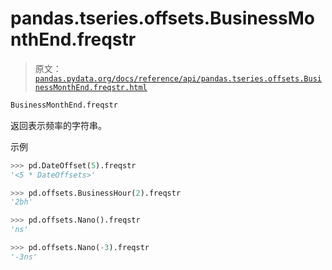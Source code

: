 # pandas.tseries.offsets.BusinessMonthEnd.freqstr

> 原文：[`pandas.pydata.org/docs/reference/api/pandas.tseries.offsets.BusinessMonthEnd.freqstr.html`](https://pandas.pydata.org/docs/reference/api/pandas.tseries.offsets.BusinessMonthEnd.freqstr.html)

```py
BusinessMonthEnd.freqstr
```

返回表示频率的字符串。

示例

```py
>>> pd.DateOffset(5).freqstr
'<5 * DateOffsets>' 
```

```py
>>> pd.offsets.BusinessHour(2).freqstr
'2bh' 
```

```py
>>> pd.offsets.Nano().freqstr
'ns' 
```

```py
>>> pd.offsets.Nano(-3).freqstr
'-3ns' 
```
